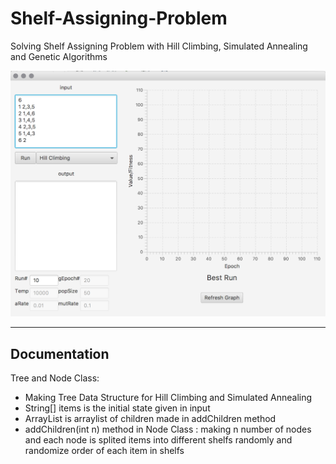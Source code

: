 # Shelf-Assigning-Problem
Solving Shelf Assigning Problem with Hill Climbing, Simulated Annealing and Genetic Algorithms

![overview image](./assets/1-Overview.png)

<hr />

## Documentation

  Tree and Node Class:
  
  - Making Tree Data Structure for Hill Climbing and Simulated Annealing
  - String[] items is the initial state given in input
  - ArrayList<Node> is arraylist of children made in addChildren method
  - addChildren(int n) method in Node Class : making n number of nodes and each node is splited items into different shelfs randomly and randomize order of each item in shelfs
        
